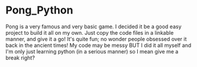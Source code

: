 # Pong_Python

Pong is a very famous and very basic game. I decided it be a good easy project to build it all on my own. 
Just copy the code files in a linkable manner, and give it a go! It's quite fun; no wonder people obsessed over it back in the ancient times!
My code may be messy BUT I did it all myself and I'm only just learning python (in a serious manner) so I mean give me a break right?
